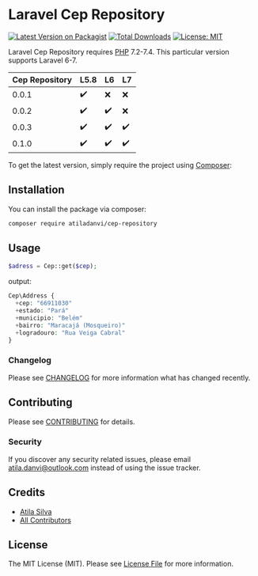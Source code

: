 # Laravel Cep Repository

[![Latest Version on Packagist](https://img.shields.io/packagist/v/atiladanvi/cep-repository.svg?style=flat-square)](https://packagist.org/packages/atiladanvi/cep-repository)
[![Total Downloads](https://img.shields.io/packagist/dt/atiladanvi/cep-repository.svg?style=flat-square)](https://packagist.org/packages/atiladanvi/cep-repository)
[![License: MIT](https://img.shields.io/badge/License-MIT-green.svg)](https://opensource.org/licenses/MIT)

Laravel Cep Repository requires [PHP](https://php.net) 7.2-7.4. This particular version supports Laravel 6-7.

| Cep Repository |  L5.8        | L6                 | L7                 |
|----------|--------------------|--------------------|--------------------|
| 0.0.1      |:heavy_check_mark:  | :x:                | :x:                |
| 0.0.2      |:heavy_check_mark:  |:heavy_check_mark:  | :x:                |
| 0.0.3      |:heavy_check_mark:  |:heavy_check_mark:  | :heavy_check_mark: |
| 0.1.0      |:heavy_check_mark:  |:heavy_check_mark:  | :heavy_check_mark: |

To get the latest version, simply require the project using [Composer](https://getcomposer.org):

## Installation

You can install the package via composer:

```bash
composer require atiladanvi/cep-repository
```

## Usage

```php
$adress = Cep::get($cep);
```
output:

```php
Cep\Address {
  +cep: "66911030"
  +estado: "Pará"
  +municipio: "Belém"
  +bairro: "Maracajá (Mosqueiro)"
  +logradouro: "Rua Veiga Cabral"
}
```

### Changelog

Please see [CHANGELOG](CHANGELOG.md) for more information what has changed recently.

## Contributing

Please see [CONTRIBUTING](CONTRIBUTING.md) for details.

### Security

If you discover any security related issues, please email atila.danvi@outlook.com instead of using the issue tracker.

## Credits

- [Atila Silva](https://github.com/Atiladanvi)
- [All Contributors](../../contributors)

## License

The MIT License (MIT). Please see [License File](LICENSE.md) for more information.

